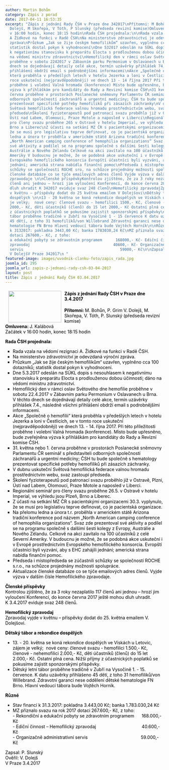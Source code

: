 ```yaml
---
author: Martin Bohůn
category: Zápis z porad
date: 2017-04-11 16:53:35
excerpt: "Zápis z jednání Rady ČSH v Praze dne 342017\nPřítomni: M Bohůn, P Grim V
  Dolejš, M Skořepa, V Tóth, P Slunský (předseda revizní komise)Omluvena: J KalábováZačátek
  v 16:00 hodin, konec 18:15 hodin\nRada ČSH projednala:\n\nRada vzala na vědomí rezignaci
  A Žídkové na funkci v Radě ČSH\nNa ministerstvo zdravotnictví je odevzdaná výroční
  zpráva\nPrůzkum „Jak se žije českým hemofilikům“ uzavřen, vyplněno cca 100 dotazníků;
  statistik dostal pokyn k vyhodnocení\nDne 532017 odeslán na SÚKL dopis s nesouhlasem
  k negativnímu stanovisku k preparátu Elocta s prodlouženou dobou účinnosti; dáno
  na vědomí ministru zdravotnictví\nHemofilický den v rámci oslav Světového dne hemofilie
  proběhne v sobotu 2242017 v Zábavním parku Permonium v Oslavanech u Brna V těchto
  dnech se dojednávají detaily celé akce, termín uzávěrky přihlášek 74, následně všichni
  přihlášení obdrží email s podrobnějšími informacemi\nAkce „Společně o hemofilii“
  která proběhla v předešlých letech v hotelu Jezerka a loni v Čestlicích, se v tomto
  roce uskuteční (nejpravděpodobněji) ve dnech 13 - 14 října 2017 Při této příležitosti
  proběhne i volební Valná hromada (konference) Místo bude upřesněno, bude zveřejněna
  výzva k přihláškám pro kandidáty do Rady a Revizní komise ČSH\n31 května nebo 1
  června proběhne v prostorách Poslanecké sněmovny Parlamentu ČR seminář s představiteli
  odborných společností záchranářů a urgentní medicíny; ČSH tu bude společně s hematology
  prezentovat specifické potřeby hemofiliků při zásazích záchranky\nV dubnu uskuteční
  Světová hemofilická federace valnou hromadu prostřednictvím webu, svaz zastoupí
  předseda\nŠkolení fyzioterapeutů pod patronací svazu proběhlo již v Ostravě, Plzni,
  Ústí nad Labem, Olomouci, Praze Motole a naposled v Liberci\nRegionální seminář
  pro členy svazu proběhne 265 v Ostravě v hotelu Imperial, ve výhledu jsou Plzeň,
  Brno a Liberec\nZ účasti na setkání MZ ČR s pacientskými organizacemi 303 vyplynulo,
  že se musí pro legislativu teprve definovat, co je pacientská organizace\nNa přelomu
  ledna a února tr proběhla v americkém státě Arizona tradiční konference pod názvem
  „North American camping conference of hemophilia organizations“ Svaz zde prezentoval
  své aktivity a podílel se na programu společně s dalšími šesti kolegy z Evropy,
  Austrálie a Nového Zélandu Celkově na akci zavítalo na 100 účastníků z celé Severní
  Ameriky V budoucnu je možné, že se podobná akce uskuteční i v Evropě prostřednictvím
  Evropského hemofilického konsorcia Evropští účastníci byli vyzváni, aby s EHC zahájili
  jednání; americká strana nabídla finanční pomoc\nPředseda i místopředseda se zúčastnili
  schůzky se společností ROCHE sro, na schůzce projednány možnosti spolupráce\nAktualizace
  členské databáze co se týče emailových adres členů Vyjde výzva v dalším čísle Hemofilického
  zpravodaje \n\nČlenské příspěvkyKontrolou zjištěno, že za 3 roky nezaplatilo 117
  členů ani jednou – hrozí jim vyloučení Konferencí, do konce června 2017 ještě mohou
  dluh uhradit K 342017 eviduje svaz 248 členů\nHemofilický zpravodajZpravodaj vyjde
  v květnu – příspěvky dodat do 25 května emailem V Dolejšovi\nDětský tábor a rekondice
  dospělých \n\n13 - 20 května se koná rekondice dospělých ve Vískách u Letovic, zájem
  je velký;  nové ceny: členové svazu - hemofilici 1500,- Kč, členové - nehemofilici
  2000,- Kč, děti účastníků (členů) do 15 let 2000,- Kč Ostatní plná cena Nižší příjmy
  z účastnických poplatků se pokusíme zajistit sponzorskými příspěvky\nDětský letní
  tábor proběhne tradičně v Zubří na Vysočině 1 - 15 července K datu uzávěrky přihlášeno
  45 dětí, z toho 31 hemofiliků/von Willebrand Zdravotní garanci nese oddělení dětské
  hematologie FN Brno Hlavní vedoucí tábora bude Vojtěch Horník\n\nRůzné\n\nStav financí
  k 3132017: pokladna 3443,00 Kč; banka 1783030,24 Kč\nMZ přiznalo svazu na rok 2017
  dotaci 267600,- Kč, z toho:                                         - Rekondiční
  a edukační pobyty se zdravotním programem      168000,- Kč- Ediční činnost – Hemofilický
  zpravodaj                                     40600,- Kč- Organizačně administrativní
  servis                                           59000,- Kč\n\nZapsal: P SlunskýOvěřil:
  V DolejšV Praze 342017\n "
featured-image: images/uvodnik-clanku-foto/zapis_rada.jpg
joomla_id: 295
joomla_url: zapis-z-jednani-rady-csh-03-04-2017
layout: post
title: Zápis z jednání Rady ČSH 03.04.2017
---
```


<h4>
 <span>
  <img border="0" height="100" src="{{ site.baseurl }}/images/uvodnik-clanku-foto/zapis_rada.jpg" style="float: left; margin-left: 10px; margin-right: 10px;" width="168"/>
 </span>
 <span style="color: #000000;">
  Zápis z jednání Rady ČSH v Praze dne 3.4.2017
 </span>
</h4>
<p>
 <span style="color: #000000;">
  <strong>
   Přítomni:
  </strong>
  M. Bohůn, P. Grim V. Dolejš, M. Skořepa, V. Tóth, P. Slunský (předseda revizní komise)
 </span>
 <br/>
 <span style="color: #000000;">
  <strong>
   Omluvena:
  </strong>
  J. Kalábová
 </span>
 <br/>
 <span style="color: #000000;">
  Začátek v 16:00 hodin, konec 18:15 hodin
 </span>
</p>
<p>
 <span style="color: #000000;">
  <strong>
   Rada ČSH projednala:
  </strong>
 </span>
</p>
<ul style="list-style-type: square;">
 <li>
  <span style="color: #000000;">
   Rada vzala na vědomí rezignaci A. Žídkové na funkci v Radě ČSH.
  </span>
 </li>
 <li>
  <span style="color: #000000;">
   Na ministerstvo zdravotnictví je odevzdaná výroční zpráva.
  </span>
 </li>
 <li>
  <span style="color: #000000;">
   Průzkum „Jak se žije českým hemofilikům“ uzavřen, vyplněno cca 100 dotazníků; statistik dostal pokyn k vyhodnocení.
  </span>
 </li>
 <li>
  <span style="color: #000000;">
   Dne 5.3.2017 odeslán na SÚKL dopis s nesouhlasem k negativnímu stanovisku k preparátu Elocta s prodlouženou dobou účinnosti; dáno na vědomí ministru zdravotnictví.
  </span>
 </li>
 <li>
  <span style="color: #000000;">
   Hemofilický den v rámci oslav Světového dne hemofilie proběhne v sobotu 22.4.2017 v Zábavním parku Permonium v Oslavanech u Brna. V těchto dnech se dojednávají detaily celé akce, termín uzávěrky přihlášek 7.4., následně všichni přihlášení obdrží email s podrobnějšími informacemi.
  </span>
 </li>
 <li>
  <span style="color: #000000;">
   Akce „Společně o hemofilii“ která proběhla v předešlých letech v hotelu Jezerka a loni v Čestlicích, se v tomto roce uskuteční (nejpravděpodobněji) ve dnech 13. - 14. října 2017. Při této příležitosti proběhne i volební Valná hromada (konference). Místo bude upřesněno, bude zveřejněna výzva k přihláškám pro kandidáty do Rady a Revizní komise ČSH.
  </span>
 </li>
 <li>
  <span style="color: #000000;">
   31. května nebo 1. června proběhne v prostorách Poslanecké sněmovny Parlamentu ČR seminář s představiteli odborných společností záchranářů a urgentní medicíny; ČSH tu bude společně s hematology prezentovat specifické potřeby hemofiliků při zásazích záchranky.
  </span>
 </li>
 <li>
  <span style="color: #000000;">
   V dubnu uskuteční Světová hemofilická federace valnou hromadu prostřednictvím webu, svaz zastoupí předseda.
  </span>
 </li>
 <li>
  <span style="color: #000000;">
   Školení fyzioterapeutů pod patronací svazu proběhlo již v Ostravě, Plzni, Ústí nad Labem, Olomouci, Praze Motole a naposled v Liberci.
  </span>
 </li>
 <li>
  <span style="color: #000000;">
   Regionální seminář pro členy svazu proběhne 26.5. v Ostravě v hotelu Imperial, ve výhledu jsou Plzeň, Brno a Liberec.
  </span>
 </li>
 <li>
  <span style="color: #000000;">
   Z účasti na setkání MZ ČR s pacientskými organizacemi 30.3. vyplynulo, že se musí pro legislativu teprve definovat, co je pacientská organizace.
  </span>
 </li>
 <li>
  <span style="color: #000000;">
   Na přelomu ledna a února t.r. proběhla v americkém státě Arizona tradiční konference pod názvem „North American camping conference of hemophilia organizations“. Svaz zde prezentoval své aktivity a podílel se na programu společně s dalšími šesti kolegy z Evropy, Austrálie a Nového Zélandu. Celkově na akci zavítalo na 100 účastníků z celé Severní Ameriky. V budoucnu je možné, že se podobná akce uskuteční i v Evropě prostřednictvím Evropského hemofilického konsorcia. Evropští účastníci byli vyzváni, aby s EHC zahájili jednání; americká strana nabídla finanční pomoc.
  </span>
 </li>
 <li>
  <span style="color: #000000;">
   Předseda i místopředseda se zúčastnili schůzky se společností ROCHE s.r.o., na schůzce projednány možnosti spolupráce.
  </span>
 </li>
 <li>
  <span style="color: #000000;">
   Aktualizace členské databáze co se týče emailových adres členů. Vyjde výzva v dalším čísle Hemofilického zpravodaje.
  </span>
 </li>
</ul>
<p>
 <span style="color: #000000;">
  <strong>
   Členské příspěvky
  </strong>
 </span>
 <br/>
 <span style="color: #000000;">
  Kontrolou zjištěno, že za 3 roky nezaplatilo 117 členů ani jednou – hrozí jim vyloučení Konferencí, do konce června 2017 ještě mohou dluh uhradit. K 3.4.2017 eviduje svaz 248 členů.
 </span>
</p>
<p>
 <span style="color: #000000;">
  <strong>
   Hemofilický zpravodaj
  </strong>
 </span>
 <br/>
 <span style="color: #000000;">
  Zpravodaj vyjde v květnu – příspěvky dodat do 25. května emailem V. Dolejšovi.
 </span>
</p>
<p>
 <span style="color: #000000;">
  <strong>
   Dětský tábor a rekondice dospělých
  </strong>
 </span>
</p>
<ul>
 <li>
  <span style="color: #000000;">
   13. - 20. května se koná rekondice dospělých ve Vískách u Letovic, zájem je velký;  nové ceny: členové svazu - hemofilici 1.500,- Kč, členové - nehemofilici 2.000,- Kč, děti účastníků (členů) do 15 let 2.000,- Kč. Ostatní plná cena. Nižší příjmy z účastnických poplatků se pokusíme zajistit sponzorskými příspěvky.
  </span>
 </li>
 <li>
  <span style="color: #000000;">
   Dětský letní tábor proběhne tradičně v Zubří na Vysočině 1. - 15. července. K datu uzávěrky přihlášeno 45 dětí, z toho 31 hemofiliků/von Willebrand. Zdravotní garanci nese oddělení dětské hematologie FN Brno. Hlavní vedoucí tábora bude Vojtěch Horník.
  </span>
 </li>
</ul>
<p>
 <span style="color: #000000;">
  <strong>
   Různé
  </strong>
 </span>
</p>
<ul>
 <li>
  <span style="color: #000000;">
   Stav financí k 31.3.2017: pokladna 3.443,00 Kč; banka 1.783.030,24 Kč
  </span>
 </li>
 <li>
  <span style="color: #000000;">
   MZ přiznalo svazu na rok 2017 dotaci 267.600,- Kč, z toho:
  </span>
  <br/>
  <span style="color: #000000;">
   - Rekondiční a edukační pobyty se zdravotním programem      168.000,- Kč
  </span>
  <br/>
  <span style="color: #000000;">
   - Ediční činnost – Hemofilický zpravodaj                                     40.600,- Kč
  </span>
  <br/>
  <span style="color: #000000;">
   - Organizačně administrativní servis                                           59.000,- Kč
  </span>
 </li>
</ul>
<p>
 <span style="color: #000000;">
  Zapsal: P. Slunský
 </span>
 <br/>
 <span style="color: #000000;">
  Ověřil: V. Dolejš
 </span>
 <br/>
 <span style="color: #000000;">
  V Praze 3.4.2017
 </span>
</p>
<p>
 <span>
 </span>
</p>